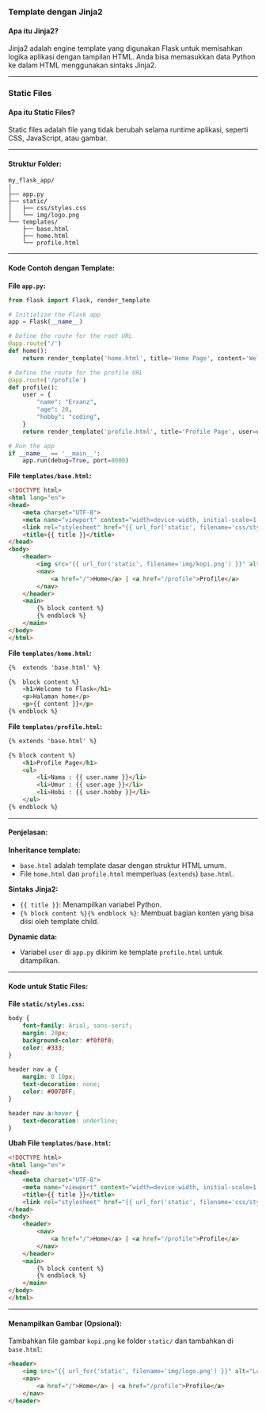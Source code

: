 ### Template dengan Jinja2
#### Apa itu Jinja2?
Jinja2 adalah engine template yang digunakan Flask untuk memisahkan logika aplikasi dengan tampilan HTML. Anda bisa memasukkan data Python ke dalam HTML menggunakan sintaks Jinja2.

---

### Static Files
#### Apa itu Static Files?
Static files adalah file yang tidak berubah selama runtime aplikasi, seperti CSS, JavaScript, atau gambar.

---

#### Struktur Folder:
```
my_flask_app/
│
├── app.py
├── static/
│   ├── css/styles.css
│   └── img/logo.png
└── templates/
    ├── base.html
    ├── home.html
    └── profile.html
```

---

#### Kode Contoh dengan Template:

**File `app.py`:**
```python
from flask import Flask, render_template

# Initialize the Flask app
app = Flask(__name__)

# Define the route for the root URL
@app.route('/')
def home():
    return render_template('home.html', title='Home Page', content='Welcome to the home page of the Flask app!')

# Define the route for the profile URL
@app.route('/profile')
def profile():
    user = {
        "name": "Erxanz",
        "age": 20,
        "hobby": "coding",
    }
    return render_template('profile.html', title='Profile Page', user=user)

# Run the app
if __name__ == '__main__':
    app.run(debug=True, port=8000)
```

**File `templates/base.html`:**
```html
<!DOCTYPE html>
<html lang="en">
<head>
    <meta charset="UTF-8">
    <meta name="viewport" content="width=device-width, initial-scale=1.0">
    <link rel="stylesheet" href="{{ url_for('static', filename='css/style.css') }}">
    <title>{{ title }}</title>
</head>
<body>
    <header>
        <img src="{{ url_for('static', filename='img/kopi.png') }}" alt="kopi" width="50" height="50">
        <nav>
            <a href="/">Home</a> | <a href="/profile">Profile</a>
        </nav>
    </header>
    <main>
        {% block content %}
        {% endblock %}
    </main>
</body>
</html>
```

**File `templates/home.html`:**
```html
{%  extends 'base.html' %}

{%  block content %}
    <h1>Welcome to Flask</h1>
    <p>Halaman home</p>
    <p>{{ content }}</p>
{% endblock %}
```

**File `templates/profile.html`:**
```html
{% extends 'base.html' %}

{% block content %}
    <h1>Profile Page</h1>
    <ul>
        <li>Nama : {{ user.name }}</li>
        <li>Umur : {{ user.age }}</li>
        <li>Hobi : {{ user.hobby }}</li>
    </ul>
{% endblock %}
```

---

#### Penjelasan:

**Inheritance template:**
- `base.html` adalah template dasar dengan struktur HTML umum.
- File `home.html` dan `profile.html` memperluas (`extends`) `base.html`.

**Sintaks Jinja2:**
- `{{ title }}`: Menampilkan variabel Python.
- `{% block content %}{% endblock %}`: Membuat bagian konten yang bisa diisi oleh template child.

**Dynamic data:**
- Variabel `user` di `app.py` dikirim ke template `profile.html` untuk ditampilkan.

---

#### Kode untuk Static Files:

**File `static/styles.css`:**
```css
body {
    font-family: Arial, sans-serif;
    margin: 20px;
    background-color: #f0f0f0;
    color: #333;
}

header nav a {
    margin: 0 10px;
    text-decoration: none;
    color: #007BFF;
}

header nav a:hover {
    text-decoration: underline;
}
```

**Ubah File `templates/base.html`:**
```html
<!DOCTYPE html>
<html lang="en">
<head>
    <meta charset="UTF-8">
    <meta name="viewport" content="width=device-width, initial-scale=1.0">
    <title>{{ title }}</title>
    <link rel="stylesheet" href="{{ url_for('static', filename='css/styles.css') }}">
</head>
<body>
    <header>
        <nav>
            <a href="/">Home</a> | <a href="/profile">Profile</a>
        </nav>
    </header>
    <main>
        {% block content %}
        {% endblock %}
    </main>
</body>
</html>
```

---

#### Menampilkan Gambar (Opsional):
Tambahkan file gambar `kopi.png` ke folder `static/` dan tambahkan di `base.html`:

```html
<header>
    <img src="{{ url_for('static', filename='img/logo.png') }}" alt="Logo" width="50" height="50">
    <nav>
        <a href="/">Home</a> | <a href="/profile">Profile</a>
    </nav>
</header>
```



